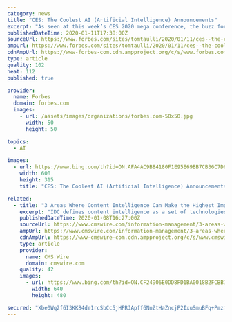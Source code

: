 ```yaml
---
category: news
title: "CES: The Coolest AI (Artificial Intelligence) Announcements"
excerpt: "As seen at this week’s CES 2020 mega conference, the buzz for AI continues to be intense. Here are just a few comments from the attendees: Nichole Jordan, who is Grant Thornton’s Central region managing partner: “From AI-powered agriculture equipment to emotion-sensing technology,"
publishedDateTime: 2020-01-11T17:38:00Z
sourceUrl: https://www.forbes.com/sites/tomtaulli/2020/01/11/ces--the-coolest-ai-artificial-intelligence-announcements/
ampUrl: https://www.forbes.com/sites/tomtaulli/2020/01/11/ces--the-coolest-ai-artificial-intelligence-announcements/amp/
cdnAmpUrl: https://www-forbes-com.cdn.ampproject.org/c/s/www.forbes.com/sites/tomtaulli/2020/01/11/ces--the-coolest-ai-artificial-intelligence-announcements/amp/
type: article
quality: 102
heat: 112
published: true

provider:
  name: Forbes
  domain: forbes.com
  images:
    - url: /assets/images/organizations/forbes.com-50x50.jpg
      width: 50
      height: 50

topics:
  - AI

images:
  - url: https://www.bing.com/th?id=ON.AFA4AC9B84180F1E95E69BB7CB36C7D6
    width: 600
    height: 315
    title: "CES: The Coolest AI (Artificial Intelligence) Announcements"

related:
  - title: "3 Areas Where Content Intelligence Can Make the Highest Impact"
    excerpt: "IDC defines content intelligence as a set of technologies and services that leverage artificial intelligence to carry out tasks such as reading and categorizing a document, routing a document, extracting and validating data from documents, and other tasks related to understanding and processing unstructured content. Cognilytica further ..."
    publishedDateTime: 2020-01-08T16:27:00Z
    sourceUrl: https://www.cmswire.com/information-management/3-areas-where-content-intelligence-can-make-the-highest-impact/
    ampUrl: https://www.cmswire.com/information-management/3-areas-where-content-intelligence-can-make-the-highest-impact/amp/
    cdnAmpUrl: https://www-cmswire-com.cdn.ampproject.org/c/s/www.cmswire.com/information-management/3-areas-where-content-intelligence-can-make-the-highest-impact/amp/
    type: article
    provider:
      name: CMS Wire
      domain: cmswire.com
    quality: 42
    images:
      - url: https://www.bing.com/th?id=ON.CF24906E0DD8FD1BA0018B2FCBB7E626
        width: 640
        height: 480

secured: "Xbe0Wq2f6I3KK84de1rcSbCc5jHPRJApff6NnZtHaZncjP2IxuSmuBFq+PmzmPx4xu1pWqlg8eeov8cX129id9gykORtPpN1rToj3cIdc09RzjgBDVDcfoBO5QwH2A2/BoOU3SGDtwMHHL/LmpsjYvrYAnZUOyliudLDpyfbhhaTdQG9rsqCgQrzM03YkLR8FTEE13E2Oj58+CB3zfSm0MruxmZBDGfVIhX4R4ufVKoeKq/57scFAlkwcTdv/i30qJpJFag2c6X+UZi8QbdEtQ==;+z15QMnHGJSvKXXOsd/oFA=="
---
```


